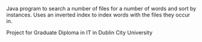 Java program to search a number of files for a number of words and sort by instances. 
Uses an inverted index to index words with the files they occur in.

Project for Graduate Diploma in IT in Dublin City University
